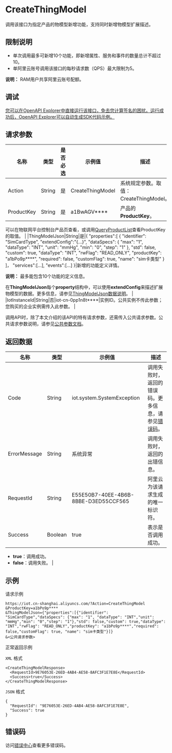 # CreateThingModel

调用该接口为指定产品的物模型新增功能，支持同时新增物模型扩展描述。

## 限制说明

-   单次调用最多可新增10个功能，即新增属性、服务和事件的数量总计不超过10。
-   单阿里云账号调用该接口的每秒请求数（QPS）最大限制为5。

**说明：** RAM用户共享阿里云账号配额。


## 调试

[您可以在OpenAPI Explorer中直接运行该接口，免去您计算签名的困扰。运行成功后，OpenAPI Explorer可以自动生成SDK代码示例。](https://api.aliyun.com/#product=Iot&api=CreateThingModel&type=RPC&version=2018-01-20)

## 请求参数

|名称|类型|是否必选|示例值|描述|
|--|--|----|---|--|
|Action|String|是|CreateThingModel|系统规定参数。取值：CreateThingModel。 |
|ProductKey|String|是|a1BwAGV\*\*\*\*|产品的**ProductKey**。

 可以在物联网平台控制台产品页查看，或调用[QueryProductList](~~69271~~)查看ProductKey的取值。 |
|ThingModelJson|String|是|\{ "properties":\[ \{ "identifier": "SimCardType", "extendConfig":"\{...\}", "dataSpecs": \{ "max": "1", "dataType": "INT", "unit": "mmHg", "min": "0", "step": "1" \}, "std": false, "custom": true, "dataType": "INT", "rwFlag": "READ\_ONLY", "productKey": "a1bPo9p\*\*\*\*", "required": false, "customFlag": true, "name": "sim卡类型" \} \]， "services":\[...\], "events":\[...\] \}|新增的功能定义详情。

 **说明：** 最多能包含10个功能的定义信息。

 在**ThingModelJson**每个**property**结构中，可以使用**extendConfig**来描述扩展物模型的数据。更多信息，请参见[ThingModelJson数据说明](~~150457~~)。 |
|IotInstanceId|String|否|iot-cn-0pp1n8t\*\*\*\*|实例ID。公共实例不传此参数；您购买的企业实例需传入此参数。 |

调用API时，除了本文介绍的该API的特有请求参数，还需传入公共请求参数。公共请求参数说明，请参见[公共参数文档](~~30561~~)。

## 返回数据

|名称|类型|示例值|描述|
|--|--|---|--|
|Code|String|iot.system.SystemException|调用失败时，返回的错误码。更多信息，请参见[错误码](~~87387~~)。 |
|ErrorMessage|String|系统异常|调用失败时，返回的出错信息。 |
|RequestId|String|E55E50B7-40EE-4B6B-8BBE-D3ED55CCF565|阿里云为该请求生成的唯一标识符。 |
|Success|Boolean|true|表示是否调用成功。

 -   **true**：调用成功。
-   **false**：调用失败。 |

## 示例

请求示例

```
https://iot.cn-shanghai.aliyuncs.com/?Action=CreateThingModel
&ProductKey=a1bPo9p****
&ThingModelJson={"properties":[{"identifier": "SimCardType","dataSpecs": {"max": "1", "dataType": "INT","unit": "mmHg","min": "0","step": "1"},"std": false,"custom": true,"dataType": "INT","rwFlag": "READ_ONLY","productKey": "a1bPo9p****","required": false,"customFlag": true, "name": "sim卡类型"}]}
&<公共请求参数>
```

正常返回示例

`XML` 格式

```
<CreateThingModelResponse>
  <RequestId>9E76053E-26ED-4AB4-AE58-8AFC3F1E7E8E</RequestId>
  <Success>true</Success>
</CreateThingModelResponse>
```

`JSON` 格式

```
{
  "RequestId": "9E76053E-26ED-4AB4-AE58-8AFC3F1E7E8E",
  "Success": true
}
```

## 错误码

访问[错误中心](https://error-center.alibabacloud.com/status/product/Iot)查看更多错误码。

